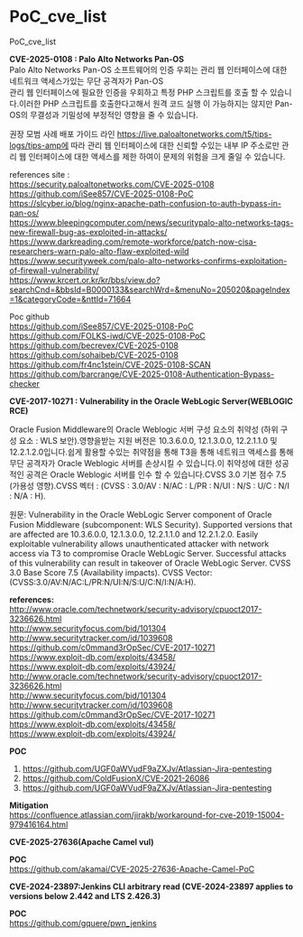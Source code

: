 # PoC_cve_list
PoC_cve_list

<b>CVE-2025-0108 : Palo Alto Networks Pan-OS</b></br>
Palo Alto Networks Pan-OS 소프트웨어의 인증 우회는 관리 웹 인터페이스에 대한 네트워크 액세스가있는 무단 공격자가 Pan-OS  
관리 웹 인터페이스에 필요한 인증을 우회하고 특정 PHP 스크립트를 호출 할 수 있습니다.이러한 PHP 스크립트를 호출한다고해서 원격 코드 실행
이 가능하지는 않지만 Pan-OS의 무결성과 기밀성에 부정적인 영향을 줄 수 있습니다.

권장 모범 사례 배포 가이드 라인 https://live.paloaltonetworks.com/t5/tips-logs/tips-amp에 따라 관리 웹 인터페이스에 대한 신뢰할 수있는 
내부 IP 주소로만 관리 웹 인터페이스에 대한 액세스를 제한 하여이 문제의 위험을 크게 줄일 수 있습니다.

references site :</br>
https://security.paloaltonetworks.com/CVE-2025-0108 </br>
https://github.com/iSee857/CVE-2025-0108-PoC </br>
https://slcyber.io/blog/nginx-apache-path-confusion-to-auth-bypass-in-pan-os/ </br>
https://www.bleepingcomputer.com/news/securitypalo-alto-networks-tags-new-firewall-bug-as-exploited-in-attacks/</br>
https://www.darkreading.com/remote-workforce/patch-now-cisa-researchers-warn-palo-alto-flaw-exploited-wild</br>
https://www.securityweek.com/palo-alto-networks-confirms-exploitation-of-firewall-vulnerability/</br>
https://www.krcert.or.kr/kr/bbs/view.do?searchCnd=&bbsId=B0000133&searchWrd=&menuNo=205020&pageIndex=1&categoryCode=&nttId=71664</br>


Poc github </br>
https://github.com/iSee857/CVE-2025-0108-PoC</br>
https://github.com/FOLKS-iwd/CVE-2025-0108-PoC</br>
https://github.com/becrevex/CVE-2025-0108 </br>
https://github.com/sohaibeb/CVE-2025-0108 </br>
https://github.com/fr4nc1stein/CVE-2025-0108-SCAN </br>
https://github.com/barcrange/CVE-2025-0108-Authentication-Bypass-checker </br>



<b>CVE-2017-10271 : Vulnerability in the Oracle WebLogic Server(WEBLOGIC RCE)</b></br>

 Oracle Fusion Middleware의 Oracle Weblogic 서버 구성 요소의 취약성 (하위 구성 요소 : WLS 보안).영향을받는 지원 버전은 10.3.6.0.0, 12.1.3.0.0, 12.2.1.1.0 및 12.2.1.2.0입니다.쉽게 활용할 수있는 취약점을 통해 T3을 통해 네트워크  액세스를 통해 무단 공격자가 Oracle Weblogic 서버를 손상시킬 수 있습니다.이 취약성에 대한 성공적인 공격은 Oracle Weblogic 서버를 인수 할 수 있습니다.CVSS 3.0 기본 점수 7.5 (가용성 영향).CVSS 벡터 : (CVSS : 3.0/AV : N/AC : L/PR : N/UI : N/S : U/C : N/I : N/A : H).

 원문:  Vulnerability in the Oracle WebLogic Server component of Oracle Fusion Middleware (subcomponent: WLS Security). Supported versions that are affected are 10.3.6.0.0, 12.1.3.0.0, 12.2.1.1.0 and 12.2.1.2.0. Easily exploitable vulnerability allows unauthenticated attacker with network access via T3 to compromise Oracle WebLogic Server. Successful attacks of this vulnerability can result in takeover of Oracle WebLogic Server. CVSS 3.0 Base Score 7.5 (Availability impacts). CVSS Vector: (CVSS:3.0/AV:N/AC:L/PR:N/UI:N/S:U/C:N/I:N/A:H).


<b>references:</b></br>
http://www.oracle.com/technetwork/security-advisory/cpuoct2017-3236626.html</br>
http://www.securityfocus.com/bid/101304</br>
http://www.securitytracker.com/id/1039608</br>
https://github.com/c0mmand3rOpSec/CVE-2017-10271</br>
https://www.exploit-db.com/exploits/43458/</br>
https://www.exploit-db.com/exploits/43924/</br>
http://www.oracle.com/technetwork/security-advisory/cpuoct2017-3236626.html</br>
http://www.securityfocus.com/bid/101304</br>
http://www.securitytracker.com/id/1039608</br>
https://github.com/c0mmand3rOpSec/CVE-2017-10271</br>
https://www.exploit-db.com/exploits/43458/</br>
https://www.exploit-db.com/exploits/43924/</br>


<b>POC</b> </br>
1. https://github.com/UGF0aWVudF9aZXJv/Atlassian-Jira-pentesting</br>
2. https://github.com/ColdFusionX/CVE-2021-26086</br>
3. https://github.com/UGF0aWVudF9aZXJv/Atlassian-Jira-pentesting

<b>Mitigation</b> <bR>
https://confluence.atlassian.com/jirakb/workaround-for-cve-2019-15004-979416164.html</br>



<b>CVE-2025-27636(Apache Camel vul)</b></br>

<b>POC</b> </br>
https://github.com/akamai/CVE-2025-27636-Apache-Camel-PoC<bR>


<b>CVE-2024-23897:Jenkins CLI arbitrary read (CVE-2024-23897 applies to versions below 2.442 and LTS 2.426.3)</b></br>

<b>POC</b> </br>
https://github.com/gquere/pwn_jenkins<bR>